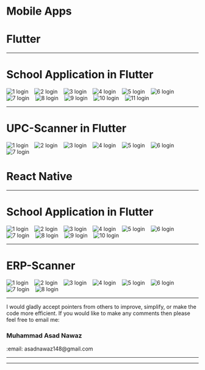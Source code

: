 # <b>Mobile Apps</b>


# <b>Flutter</b>
<hr>

# School Application in Flutter
![1  login](https://github.com/faisal2006e/Mobile-Apps/blob/main/Flutter/School/1.JPEG)&nbsp;&nbsp;&nbsp;
![2  login](https://github.com/faisal2006e/Mobile-Apps/blob/main/Flutter/School/2.JPEG)&nbsp;&nbsp;&nbsp;
![3  login](https://github.com/faisal2006e/Mobile-Apps/blob/main/Flutter/School/3.JPEG)&nbsp;&nbsp;&nbsp;
![4  login](https://github.com/faisal2006e/Mobile-Apps/blob/main/Flutter/School/4.JPEG)&nbsp;&nbsp;&nbsp;
![5  login](https://github.com/faisal2006e/Mobile-Apps/blob/main/Flutter/School/5.JPEG)&nbsp;&nbsp;&nbsp;
![6  login](https://github.com/faisal2006e/Mobile-Apps/blob/main/Flutter/School/6.JPEG)&nbsp;&nbsp;&nbsp;
![7  login](https://github.com/faisal2006e/Mobile-Apps/blob/main/Flutter/School/7.JPEG)&nbsp;&nbsp;&nbsp;
![8  login](https://github.com/faisal2006e/Mobile-Apps/blob/main/Flutter/School/8.JPEG)&nbsp;&nbsp;&nbsp;
![9  login](https://github.com/faisal2006e/Mobile-Apps/blob/main/Flutter/School/9.JPEG)&nbsp;&nbsp;&nbsp;
![10  login](https://github.com/faisal2006e/Mobile-Apps/blob/main/Flutter/School/10.JPEG)&nbsp;&nbsp;&nbsp;
![11  login](https://github.com/faisal2006e/Mobile-Apps/blob/main/Flutter/School/11.JPEG)&nbsp;&nbsp;&nbsp;

<hr>

# UPC-Scanner in Flutter
![1  login](https://github.com/faisal2006e/Mobile-Apps/blob/main/Flutter/UPC-Scanner/1.JPEG)&nbsp;&nbsp;&nbsp;
![2  login](https://github.com/faisal2006e/Mobile-Apps/blob/main/Flutter/UPC-Scanner/2.JPEG)&nbsp;&nbsp;&nbsp;
![3  login](https://github.com/faisal2006e/Mobile-Apps/blob/main/Flutter/UPC-Scanner/3.JPEG)&nbsp;&nbsp;&nbsp;
![4  login](https://github.com/faisal2006e/Mobile-Apps/blob/main/Flutter/UPC-Scanner/4.JPEG)&nbsp;&nbsp;&nbsp;
![5  login](https://github.com/faisal2006e/Mobile-Apps/blob/main/Flutter/UPC-Scanner/5.JPEG)&nbsp;&nbsp;&nbsp;
![6  login](https://github.com/faisal2006e/Mobile-Apps/blob/main/Flutter/UPC-Scanner/6.JPEG)&nbsp;&nbsp;&nbsp;
![7  login](https://github.com/faisal2006e/Mobile-Apps/blob/main/Flutter/UPC-Scanner/7.JPEG)&nbsp;&nbsp;&nbsp;


# <b>React Native</b>
<hr>

# School Application in Flutter
![1  login](https://github.com/faisal2006e/Mobile-Apps/blob/main/ReactNative/School/1.PNG)&nbsp;&nbsp;&nbsp;
![2  login](https://github.com/faisal2006e/Mobile-Apps/blob/main/ReactNative/School/2.PNG)&nbsp;&nbsp;&nbsp;
![3  login](https://github.com/faisal2006e/Mobile-Apps/blob/main/ReactNative/School/3.PNG)&nbsp;&nbsp;&nbsp;
![4  login](https://github.com/faisal2006e/Mobile-Apps/blob/main/ReactNative/School/4.PNG)&nbsp;&nbsp;&nbsp;
![5  login](https://github.com/faisal2006e/Mobile-Apps/blob/main/ReactNative/School/5.PNG)&nbsp;&nbsp;&nbsp;
![6  login](https://github.com/faisal2006e/Mobile-Apps/blob/main/ReactNative/School/6.PNG)&nbsp;&nbsp;&nbsp;
![7  login](https://github.com/faisal2006e/Mobile-Apps/blob/main/ReactNative/School/7.PNG)&nbsp;&nbsp;&nbsp;
![8  login](https://github.com/faisal2006e/Mobile-Apps/blob/main/ReactNative/School/8.PNG)&nbsp;&nbsp;&nbsp;
![9  login](https://github.com/faisal2006e/Mobile-Apps/blob/main/ReactNative/School/9.PNG)&nbsp;&nbsp;&nbsp;
![10  login](https://github.com/faisal2006e/Mobile-Apps/blob/main/ReactNative/School/10.PNG)&nbsp;&nbsp;&nbsp;

<hr>

# ERP-Scanner
![1  login](https://github.com/faisal2006e/Mobile-Apps/blob/main/ReactNative/ERP-Scanner/1.jpeg)&nbsp;&nbsp;&nbsp;
![2  login](https://github.com/faisal2006e/Mobile-Apps/blob/main/ReactNative/ERP-Scanner/2.jpeg)&nbsp;&nbsp;&nbsp;
![3  login](https://github.com/faisal2006e/Mobile-Apps/blob/main/ReactNative/ERP-Scanner/3.jpeg)&nbsp;&nbsp;&nbsp;
![4  login](https://github.com/faisal2006e/Mobile-Apps/blob/main/ReactNative/ERP-Scanner/4.jpeg)&nbsp;&nbsp;&nbsp;
![5  login](https://github.com/faisal2006e/Mobile-Apps/blob/main/ReactNative/ERP-Scanner/5.jpeg)&nbsp;&nbsp;&nbsp;
![6  login](https://github.com/faisal2006e/Mobile-Apps/blob/main/ReactNative/ERP-Scanner/6.jpeg)&nbsp;&nbsp;&nbsp;
![7  login](https://github.com/faisal2006e/Mobile-Apps/blob/main/ReactNative/ERP-Scanner/7.jpeg)&nbsp;&nbsp;&nbsp;
![8  login](https://github.com/faisal2006e/Mobile-Apps/blob/main/ReactNative/ERP-Scanner/8.jpeg)&nbsp;&nbsp;&nbsp;


<hr>
I would gladly accept pointers from others to improve, simplify, or make the code more efficient. If you would like to make any comments then please feel free to email me:

<h3><b>Muhammad Asad Nawaz</b></h3>
:email: asadnawaz148@gmail.com
<hr>


<hr>






  


